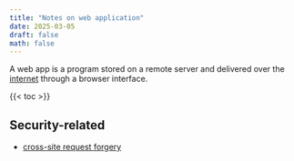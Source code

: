 ```yaml
---
title: "Notes on web application"
date: 2025-03-05
draft: false
math: false
---
```


A web app is a program stored on a remote server and delivered over the
[internet](/internet) through a browser interface.

{{< toc >}}

## Security-related

- [cross-site request forgery](/csrf)
